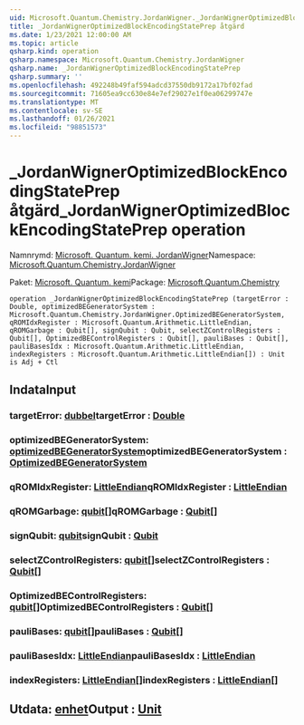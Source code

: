 ```yaml
---
uid: Microsoft.Quantum.Chemistry.JordanWigner._JordanWignerOptimizedBlockEncodingStatePrep
title: _JordanWignerOptimizedBlockEncodingStatePrep åtgärd
ms.date: 1/23/2021 12:00:00 AM
ms.topic: article
qsharp.kind: operation
qsharp.namespace: Microsoft.Quantum.Chemistry.JordanWigner
qsharp.name: _JordanWignerOptimizedBlockEncodingStatePrep
qsharp.summary: ''
ms.openlocfilehash: 492248b49faf594adcd37550db9172a17bf02fad
ms.sourcegitcommit: 71605ea9cc630e84e7ef29027e1f0ea06299747e
ms.translationtype: MT
ms.contentlocale: sv-SE
ms.lasthandoff: 01/26/2021
ms.locfileid: "98851573"
---
```

# <a name="_jordanwigneroptimizedblockencodingstateprep-operation"></a><span data-ttu-id="bbff1-102">_JordanWignerOptimizedBlockEncodingStatePrep åtgärd</span><span class="sxs-lookup"><span data-stu-id="bbff1-102">_JordanWignerOptimizedBlockEncodingStatePrep operation</span></span>

<span data-ttu-id="bbff1-103">Namnrymd: [Microsoft. Quantum. kemi. JordanWigner](xref:Microsoft.Quantum.Chemistry.JordanWigner)</span><span class="sxs-lookup"><span data-stu-id="bbff1-103">Namespace: [Microsoft.Quantum.Chemistry.JordanWigner](xref:Microsoft.Quantum.Chemistry.JordanWigner)</span></span>

<span data-ttu-id="bbff1-104">Paket: [Microsoft. Quantum. kemi](https://nuget.org/packages/Microsoft.Quantum.Chemistry)</span><span class="sxs-lookup"><span data-stu-id="bbff1-104">Package: [Microsoft.Quantum.Chemistry](https://nuget.org/packages/Microsoft.Quantum.Chemistry)</span></span>




```qsharp
operation _JordanWignerOptimizedBlockEncodingStatePrep (targetError : Double, optimizedBEGeneratorSystem : Microsoft.Quantum.Chemistry.JordanWigner.OptimizedBEGeneratorSystem, qROMIdxRegister : Microsoft.Quantum.Arithmetic.LittleEndian, qROMGarbage : Qubit[], signQubit : Qubit, selectZControlRegisters : Qubit[], OptimizedBEControlRegisters : Qubit[], pauliBases : Qubit[], pauliBasesIdx : Microsoft.Quantum.Arithmetic.LittleEndian, indexRegisters : Microsoft.Quantum.Arithmetic.LittleEndian[]) : Unit is Adj + Ctl
```


## <a name="input"></a><span data-ttu-id="bbff1-105">Indata</span><span class="sxs-lookup"><span data-stu-id="bbff1-105">Input</span></span>

### <a name="targeterror--double"></a><span data-ttu-id="bbff1-106">targetError: [dubbel](xref:microsoft.quantum.lang-ref.double)</span><span class="sxs-lookup"><span data-stu-id="bbff1-106">targetError : [Double](xref:microsoft.quantum.lang-ref.double)</span></span>




### <a name="optimizedbegeneratorsystem--optimizedbegeneratorsystem"></a><span data-ttu-id="bbff1-107">optimizedBEGeneratorSystem: [optimizedBEGeneratorSystem](xref:Microsoft.Quantum.Chemistry.JordanWigner.OptimizedBEGeneratorSystem)</span><span class="sxs-lookup"><span data-stu-id="bbff1-107">optimizedBEGeneratorSystem : [OptimizedBEGeneratorSystem](xref:Microsoft.Quantum.Chemistry.JordanWigner.OptimizedBEGeneratorSystem)</span></span>




### <a name="qromidxregister--littleendian"></a><span data-ttu-id="bbff1-108">qROMIdxRegister: [LittleEndian](xref:Microsoft.Quantum.Arithmetic.LittleEndian)</span><span class="sxs-lookup"><span data-stu-id="bbff1-108">qROMIdxRegister : [LittleEndian](xref:Microsoft.Quantum.Arithmetic.LittleEndian)</span></span>




### <a name="qromgarbage--qubit"></a><span data-ttu-id="bbff1-109">qROMGarbage: [qubit](xref:microsoft.quantum.lang-ref.qubit)[]</span><span class="sxs-lookup"><span data-stu-id="bbff1-109">qROMGarbage : [Qubit](xref:microsoft.quantum.lang-ref.qubit)[]</span></span>




### <a name="signqubit--qubit"></a><span data-ttu-id="bbff1-110">signQubit: [qubit](xref:microsoft.quantum.lang-ref.qubit)</span><span class="sxs-lookup"><span data-stu-id="bbff1-110">signQubit : [Qubit](xref:microsoft.quantum.lang-ref.qubit)</span></span>




### <a name="selectzcontrolregisters--qubit"></a><span data-ttu-id="bbff1-111">selectZControlRegisters: [qubit](xref:microsoft.quantum.lang-ref.qubit)[]</span><span class="sxs-lookup"><span data-stu-id="bbff1-111">selectZControlRegisters : [Qubit](xref:microsoft.quantum.lang-ref.qubit)[]</span></span>




### <a name="optimizedbecontrolregisters--qubit"></a><span data-ttu-id="bbff1-112">OptimizedBEControlRegisters: [qubit](xref:microsoft.quantum.lang-ref.qubit)[]</span><span class="sxs-lookup"><span data-stu-id="bbff1-112">OptimizedBEControlRegisters : [Qubit](xref:microsoft.quantum.lang-ref.qubit)[]</span></span>




### <a name="paulibases--qubit"></a><span data-ttu-id="bbff1-113">pauliBases: [qubit](xref:microsoft.quantum.lang-ref.qubit)[]</span><span class="sxs-lookup"><span data-stu-id="bbff1-113">pauliBases : [Qubit](xref:microsoft.quantum.lang-ref.qubit)[]</span></span>




### <a name="paulibasesidx--littleendian"></a><span data-ttu-id="bbff1-114">pauliBasesIdx: [LittleEndian](xref:Microsoft.Quantum.Arithmetic.LittleEndian)</span><span class="sxs-lookup"><span data-stu-id="bbff1-114">pauliBasesIdx : [LittleEndian](xref:Microsoft.Quantum.Arithmetic.LittleEndian)</span></span>




### <a name="indexregisters--littleendian"></a><span data-ttu-id="bbff1-115">indexRegisters: [LittleEndian](xref:Microsoft.Quantum.Arithmetic.LittleEndian)[]</span><span class="sxs-lookup"><span data-stu-id="bbff1-115">indexRegisters : [LittleEndian](xref:Microsoft.Quantum.Arithmetic.LittleEndian)[]</span></span>





## <a name="output--unit"></a><span data-ttu-id="bbff1-116">Utdata: [enhet](xref:microsoft.quantum.lang-ref.unit)</span><span class="sxs-lookup"><span data-stu-id="bbff1-116">Output : [Unit](xref:microsoft.quantum.lang-ref.unit)</span></span>

